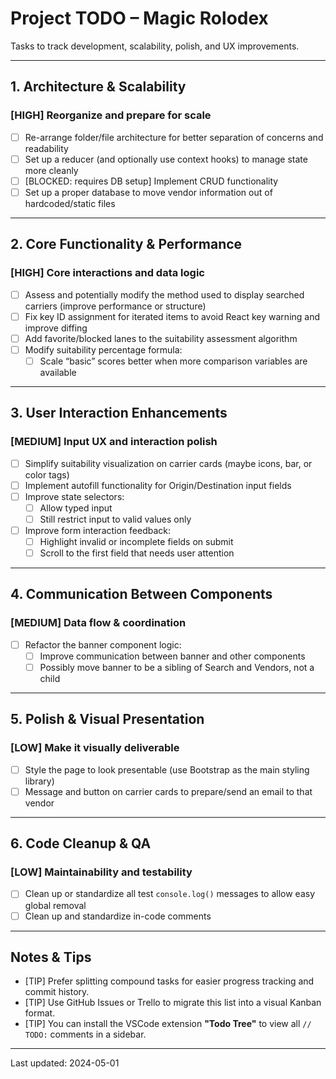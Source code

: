 # Project TODO – Magic Rolodex

Tasks to track development, scalability, polish, and UX improvements.

---

## 1. Architecture & Scalability

### [HIGH] Reorganize and prepare for scale
- [ ] Re-arrange folder/file architecture for better separation of concerns and readability
- [ ] Set up a reducer (and optionally use context hooks) to manage state more cleanly
- [ ] [BLOCKED: requires DB setup] Implement CRUD functionality
- [ ] Set up a proper database to move vendor information out of hardcoded/static files

---

## 2. Core Functionality & Performance

### [HIGH] Core interactions and data logic
- [ ] Assess and potentially modify the method used to display searched carriers (improve performance or structure)
- [ ] Fix key ID assignment for iterated items to avoid React key warning and improve diffing
- [ ] Add favorite/blocked lanes to the suitability assessment algorithm
- [ ] Modify suitability percentage formula:
  - [ ] Scale “basic” scores better when more comparison variables are available

---

## 3. User Interaction Enhancements

### [MEDIUM] Input UX and interaction polish
- [ ] Simplify suitability visualization on carrier cards (maybe icons, bar, or color tags)
- [ ] Implement autofill functionality for Origin/Destination input fields
- [ ] Improve state selectors:
  - [ ] Allow typed input
  - [ ] Still restrict input to valid values only
- [ ] Improve form interaction feedback:
  - [ ] Highlight invalid or incomplete fields on submit
  - [ ] Scroll to the first field that needs user attention

---

## 4. Communication Between Components

### [MEDIUM] Data flow & coordination
- [ ] Refactor the banner component logic:
  - [ ] Improve communication between banner and other components
  - [ ] Possibly move banner to be a sibling of Search and Vendors, not a child

---

## 5. Polish & Visual Presentation

### [LOW] Make it visually deliverable
- [ ] Style the page to look presentable (use Bootstrap as the main styling library)
- [ ] Message and button on carrier cards to prepare/send an email to that vendor

---

## 6. Code Cleanup & QA

### [LOW] Maintainability and testability
- [ ] Clean up or standardize all test `console.log()` messages to allow easy global removal
- [ ] Clean up and standardize in-code comments

---

## Notes & Tips

- [TIP] Prefer splitting compound tasks for easier progress tracking and commit history.
- [TIP] Use GitHub Issues or Trello to migrate this list into a visual Kanban format.
- [TIP] You can install the VSCode extension **"Todo Tree"** to view all `// TODO:` comments in a sidebar.

---

Last updated: 2024-05-01